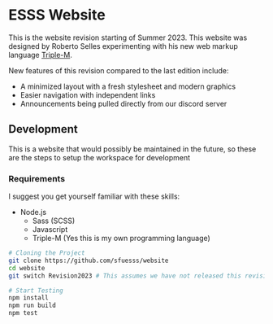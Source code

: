 # ESSS Website

This is the website revision starting of Summer 2023. This website was designed by Roberto Selles experimenting with his new web markup language [Triple-M](https://www.npmjs.com/package/triple-m).

New features of this revision compared to the last edition include:
- A minimized layout with a fresh stylesheet and modern graphics
- Easier navigation with independent links
- Announcements being pulled directly from our discord server

## Development
This is a website that would possibly be maintained in the future, so these are the steps to setup the workspace for development

### Requirements
I suggest you get yourself familiar with these skills:
- Node.js
  - Sass (SCSS)
  - Javascript
  - Triple-M (Yes this is my own programming language)

```bash
# Cloning the Project
git clone https://github.com/sfuesss/website
cd website
git switch Revision2023 # This assumes we have not released this revision as the master branch

# Start Testing
npm install
npm run build
npm test
```